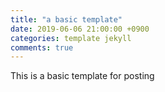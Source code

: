```yaml
---
title: "a basic template"
date: 2019-06-06 21:00:00 +0900
categories: template jekyll
comments: true
---
```


This is a basic template for posting
